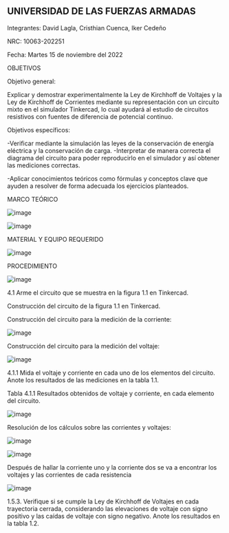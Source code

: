 ## UNIVERSIDAD DE LAS FUERZAS ARMADAS

Integrantes: David Lagla, Cristhian Cuenca, Iker Cedeño

NRC: 10063-202251

Fecha: Martes 15 de noviembre del 2022

OBJETIVOS

Objetivo general:

Explicar y demostrar experimentalmente la Ley de Kirchhoff de Voltajes y la Ley de Kirchhoff de Corrientes mediante su representación con un circuito mixto en el simulador Tinkercad, lo cual ayudará al estudio de circuitos resistivos con fuentes de diferencia de potencial continuo.

Objetivos específicos:

-Verificar mediante la simulación las leyes de la conservación de energía eléctrica y la conservación de carga.
-Interpretar de manera correcta el diagrama del circuito para poder reproducirlo en el simulador y así obtener las mediciones correctas.

-Aplicar conocimientos teóricos como fórmulas y conceptos clave que ayuden a resolver de forma adecuada los ejercicios planteados.

MARCO TEÓRICO

![image](https://user-images.githubusercontent.com/116814386/201854158-d7ed3691-5e6a-4c39-b8a2-1b20eb3553b3.png)

![image](https://user-images.githubusercontent.com/116814386/201854439-31d9a12b-076c-4144-8f23-eeeb4807dbb7.png)

MATERIAL Y EQUIPO REQUERIDO

![image](https://user-images.githubusercontent.com/116814386/201854586-6517fd60-50dd-467f-abeb-0158d0321696.png)

PROCEDIMIENTO

![image](https://user-images.githubusercontent.com/116814386/201854689-55b8a1be-69a1-4723-93ad-98685c5c211d.png)

4.1 Arme el circuito que se muestra en la figura 1.1 en Tinkercad.






Construcción del circuito de la figura 1.1 en Tinkercad.

Construcción del circuito para la medición de la corriente:

![image](https://user-images.githubusercontent.com/116814386/201854874-b9828f8d-40af-449b-b2e0-6d724bd15074.png)

Construcción del circuito para la medición del voltaje:

![image](https://user-images.githubusercontent.com/116814386/201854981-8d0f8867-1af3-4999-81d1-b18fd25179bc.png)

4.1.1 Mida el voltaje y corriente en cada uno de los elementos del circuito. Anote los
resultados de las mediciones en la tabla 1.1.

Tabla 4.1.1 Resultados obtenidos de voltaje y corriente, en cada elemento del circuito.


![image](https://user-images.githubusercontent.com/116814386/201855262-96b4b94f-275e-4274-b2bd-279eee468cc8.png)

Resolución de los cálculos sobre las corrientes y voltajes:

![image](https://user-images.githubusercontent.com/116814386/201856552-6f7ec654-7b61-4ccb-abb3-30dc689b2ec7.png)


![image](https://user-images.githubusercontent.com/116814386/201856432-36971eb5-08da-4869-b350-461272d43f86.png)

Después de hallar la corriente uno y la corriente dos se va a encontrar los voltajes y las corrientes de cada resistencia

![image](https://user-images.githubusercontent.com/116814386/201856788-2f000f36-756b-4645-8926-3ec3c2be9c38.png)

1.5.3. Verifique si se cumple la Ley de Kirchhoff de Voltajes en cada trayectoria cerrada,
considerando las elevaciones de voltaje con signo positivo y las caídas de voltaje con
signo negativo. Anote los resultados en la tabla 1.2.



